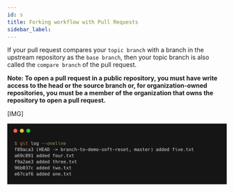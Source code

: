 ```yaml
---
id: s
title: Forking workflow with Pull Requests
sidebar_label:
---
```




If your pull request compares your `topic branch` with a branch in the upstream repository 
as the `base branch`, then your topic branch is also called the `compare branch` of the pull request.



**Note: To open a pull request in a public repository, you must have write access to the head or the source branch or, for organization-owned repositories, you must be a member of the organization that owns the repository to open a pull request.**


[IMG]

![xxx](https://raw.githubusercontent.com/ChickenKyiv/awesome-git-article/master/img/commands/02-reset.png)
